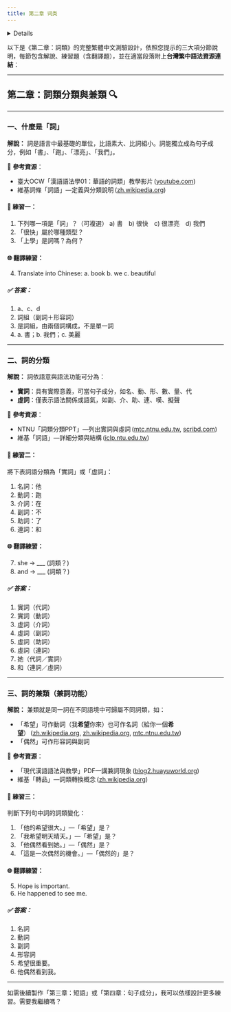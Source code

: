```yaml
---
title: 第二章 词类
---
```


<details>

```md

# 第二章 词类

## (1) 词

## (2) 词的分类

## (3) 词的兼类

汉语词类表

```
</details>

以下是《第二章：詞類》的完整繁體中文測驗設計，依照您提示的三大項分節說明，每節包含解說、練習題（含翻譯題），並在適當段落附上**台灣繁中語法資源連結**：

---

## 第二章：詞類分類與兼類 🔍

---

### 一、什麼是「詞」

**解說：**
詞是語言中最基礎的單位，比語素大、比詞組小。詞能獨立成為句子成分，例如「書」、「跑」、「漂亮」、「我們」。

📘 **參考資源**：

* 臺大OCW「漢語語法學01：華語的詞類」教學影片 ([youtube.com][1])
* 維基詞條「詞語」—定義與分類說明 ([zh.wikipedia.org][2])

#### 📝 練習一：

1. 下列哪一項是「詞」？（可複選）
   a) 書 b) 很快 c) 很漂亮 d) 我們
2. 「很快」屬於哪種類型？
3. 「上學」是詞嗎？為何？

#### 🌐 翻譯練習：

4. Translate into Chinese:
   a. book
   b. we
   c. beautiful

##### ✅ 答案：

1. a、c、d
2. 詞組（副詞＋形容詞）
3. 是詞組，由兩個詞構成，不是單一詞
4. a. 書；b. 我們；c. 美麗

---

### 二、詞的分類

**解說：**
詞依語意與語法功能可分為：

* **實詞**：具有實際意義，可當句子成分，如名、動、形、數、量、代
* **虛詞**：僅表示語法關係或語氣，如副、介、助、連、嘆、擬聲

📘 **參考資源**：

* NTNU「詞類分類PPT」—列出實詞與虛詞 ([mtc.ntnu.edu.tw][3], [scribd.com][4])
* 維基「詞語」—詳細分類與結構 ([iclp.ntu.edu.tw][5])

#### 📝 練習二：

將下表詞語分類為「實詞」或「虛詞」：

1. 名詞：他
2. 動詞：跑
3. 介詞：在
4. 副詞：不
5. 助詞：了
6. 連詞：和

#### 🌐 翻譯練習：

7. she → \_\_\_ (詞類？)
8. and → \_\_\_ (詞類？)

##### ✅ 答案：

1. 實詞（代詞）
2. 實詞（動詞）
3. 虛詞（介詞）
4. 虛詞（副詞）
5. 虛詞（助詞）
6. 虛詞（連詞）
7. 她（代詞／實詞）
8. 和（連詞／虛詞）

---

### 三、詞的兼類（兼詞功能）

**解說：**
兼類就是同一詞在不同語境中可歸屬不同詞類，如：

* 「希望」可作動詞（我**希望**你來）也可作名詞（給你一個**希望**） ([zh.wikipedia.org][6], [zh.wikipedia.org][2], [mtc.ntnu.edu.tw][3])
* 「偶然」可作形容詞與副詞

📘 **參考資源**：

* 「現代漢語語法與教學」PDF—講兼詞現象 ([blog2.huayuworld.org][7])
* 維基「轉品」—詞類轉換概念 ([zh.wikipedia.org][8])

#### 📝 練習三：

判斷下列句中詞的詞類變化：

1. 「他的希望很大。」—「希望」是？
2. 「我希望明天晴天。」—「希望」是？
3. 「他偶然看到她。」—「偶然」是？
4. 「這是一次偶然的機會。」—「偶然的」是？

#### 🌐 翻譯練習：

5. Hope is important.
6. He happened to see me.

##### ✅ 答案：

1. 名詞
2. 動詞
3. 副詞
4. 形容詞
5. 希望很重要。
6. 他偶然看到我。

---

如需後續製作「第三章：短語」或「第四章：句子成分」，我可以依樣設計更多練習。需要我繼續嗎？

[1]: https://www.youtube.com/watch?v=AoalmP5Eex4&utm_source=chatgpt.com "漢語語法學01. 華語的詞類 - YouTube"
[2]: https://zh.wikipedia.org/wiki/%E6%BC%A2%E8%AA%9E%E5%8A%A9%E8%A9%9E?utm_source=chatgpt.com "漢語助詞"
[3]: https://mtc.ntnu.edu.tw/upload_files/resource/download/Contemporary-Chinese/4.pdf?utm_source=chatgpt.com "[PDF] 當代中文課程與實用視聽華語對照表：課名和語法點"
[4]: https://www.scribd.com/document/637526738/3-1-%E8%A9%9E%E8%AA%9E%E5%88%86%E9%A1%9E-PPT%E5%AD%B8%E7%94%9F%E7%89%88?utm_source=chatgpt.com "3.1. 詞語分類(PPT學生版) | PDF"
[5]: https://iclp.ntu.edu.tw/upload/download_files/a661b352354b1ea69d507f5b5aa53475.pdf?utm_source=chatgpt.com "[PDF] 漢語動詞分類的句法搭配與教學應用"
[6]: https://zh.wikipedia.org/wiki/%E6%B1%89%E8%AF%AD?utm_source=chatgpt.com "汉语"
[7]: https://blog2.huayuworld.org/acsseus/wp-content/uploads/sites/4912/2019/07/%E7%8F%BE%E4%BB%A3%E4%B8%AD%E6%96%87%E8%AA%9E%E6%B3%95%E8%88%87%E6%95%99%E5%AD%B8Lifen2019.pdf?utm_source=chatgpt.com "[PDF] 現代中文語法與教學"
[8]: https://zh.wikipedia.org/wiki/%E8%BD%89%E5%93%81?utm_source=chatgpt.com "轉品"

